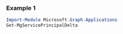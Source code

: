 ### Example 1
``` powershell
Import-Module Microsoft.Graph.Applications
Get-MgServicePrincipalDelta
```

